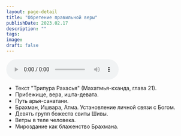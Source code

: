```yaml
---
layout: page-detail
title: "Обретение правильной веры"
publishDate: 2023.02.17
description: ""
tags:
image:
draft: false
---
```


<audio title="2023.02.17 - Обретение правильной веры.mp3" src="/upload/iblock/352/352acd0c22922c1dcfe65a682e44a9c1.mp3" controls=""></audio>

* Текст "Трипура Рахасья" (Махатмья-кханда, глава 21).
* Прибежище, вера, ишта-девата.
* Путь арья-санатани.
* Брахман, Ишвара, Атма. Установление личной связи с Богом.
* Девять групп божеств свиты Шивы.
* Ветры в теле человека.
* Мироздание как блаженство Брахмана.

  

